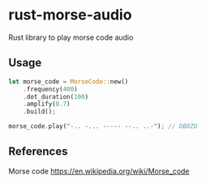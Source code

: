 # rust-morse-audio
Rust library to play morse code audio

## Usage

```rust
let morse_code = MorseCode::new()
    .frequency(400)
    .dot_duration(100)
    .amplify(0.7)
    .build();

morse_code.play("-.. -... ----- --.. ..-"); // DB0ZU
```

## References
Morse code https://en.wikipedia.org/wiki/Morse_code 